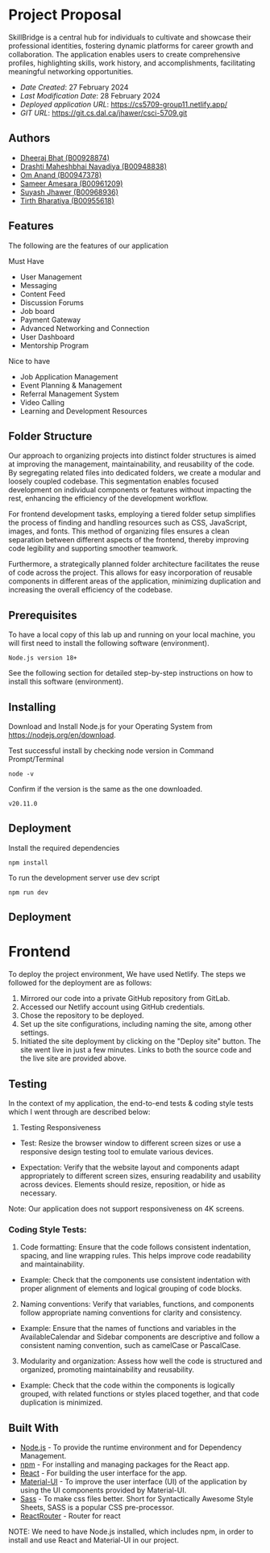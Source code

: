# Project Proposal

SkillBridge is a central hub for individuals to cultivate and showcase their professional identities, fostering dynamic platforms for career growth and collaboration. The application enables users to create comprehensive profiles, highlighting skills, work history, and accomplishments, facilitating meaningful networking opportunities.

- _Date Created_: 27 February 2024
- _Last Modification Date_: 28 February 2024
- _Deployed application URL_: <https://cs5709-group11.netlify.app/>
- _GIT URL_: <https://git.cs.dal.ca/jhawer/csci-5709.git>

## Authors

* [Dheeraj Bhat (B00928874)](dh210086@dal.ca)
* [Drashti Maheshbhai Navadiya (B00948838)](dr281927@dal.ca) 
* [Om Anand (B00947378)](om.anand@dal.ca)
* [Sameer Amesara (B00961209)](sameer.amesara@dal.ca)
* [Suyash Jhawer (B00968936)](sy326775@dal.ca)
* [Tirth Bharatiya (B00955618)](tr608606@dal.ca)

## Features

The following are the features of our application

Must Have
- User Management
- Messaging
- Content Feed
- Discussion Forums
- Job board
- Payment Gateway
- Advanced Networking and Connection
- User Dashboard
- Mentorship Program

Nice to have
- Job Application Management
- Event Planning & Management
- Referral Management System
- Video Calling
- Learning and Development Resources

## Folder Structure

Our approach to organizing projects into distinct folder structures is aimed at improving the management, maintainability, and reusability of the code. By segregating related files into dedicated folders, we create a modular and loosely coupled codebase. This segmentation enables focused development on individual components or features without impacting the rest, enhancing the efficiency of the development workflow.

For frontend development tasks, employing a tiered folder setup simplifies the process of finding and handling resources such as CSS, JavaScript, images, and fonts. This method of organizing files ensures a clean separation between different aspects of the frontend, thereby improving code legibility and supporting smoother teamwork.

Furthermore, a strategically planned folder architecture facilitates the reuse of code across the project. This allows for easy incorporation of reusable components in different areas of the application, minimizing duplication and increasing the overall efficiency of the codebase.

## Prerequisites

To have a local copy of this lab up and running on your local machine, you will first need to install the following software (environment).

```
Node.js version 18+
```

See the following section for detailed step-by-step instructions on how to install this software (environment).


## Installing
Download and Install Node.js for your Operating System from https://nodejs.org/en/download.

Test successful install by checking node version in Command Prompt/Terminal

```
node -v
```
Confirm if the version is the same as the one downloaded.

```
v20.11.0
```

## Deployment
Install the required dependencies
```
npm install
```

To run the development server use dev script
```
npm run dev
```

## Deployment

# Frontend

To deploy the project environment, We have used Netlify. The steps we followed for the deployment are as follows:

1. Mirrored our code into a private GitHub repository from GitLab.
2. Accessed our Netlify account using GitHub credentials.
3. Chose the repository to be deployed.
4. Set up the site configurations, including naming the site, among other settings.
5. Initiated the site deployment by clicking on the "Deploy site" button. The site went live in just a few minutes. Links to both the source code and the live site are provided above.

## Testing

In the context of my application, the end-to-end tests & coding style tests which I went through are described below:


1. Testing Responsiveness

- Test: Resize the browser window to different screen sizes or use a responsive design testing tool to emulate various devices.

- Expectation: Verify that the website layout and components adapt appropriately to different screen sizes, ensuring readability and usability across devices. Elements should resize, reposition, or hide as necessary.

Note: Our application does not support responsiveness on 4K screens.

### Coding Style Tests:

1. Code formatting: Ensure that the code follows consistent indentation, spacing, and line wrapping rules. This helps improve code readability and maintainability.

- Example: Check that the components use consistent indentation with proper alignment of elements and logical grouping of code blocks.

2. Naming conventions: Verify that variables, functions, and components follow appropriate naming conventions for clarity and consistency.

- Example: Ensure that the names of functions and variables in the AvailableCalendar and Sidebar components are descriptive and follow a consistent naming convention, such as camelCase or PascalCase.

3. Modularity and organization: Assess how well the code is structured and organized, promoting maintainability and reusability.

- Example: Check that the code within the components is logically grouped, with related functions or styles placed together, and that code duplication is minimized.


## Built With

* [Node.js](https://nodejs.org/en/download) - To provide the runtime environment and for Dependency Management.
* [npm](https://docs.npmjs.com/downloading-and-installing-node-js-and-npm) - For installing and managing packages for the React app.
* [React](https://react.dev/learn/installation) - For building the user interface for the app.
* [Material-UI](https://mui.com/getting-started/installation/) - To improve the user interface (UI) of the application by using the UI components provided by 
Material-UI.
* [Sass](https://sass-lang.com/) - To make css files better. Short for Syntactically Awesome Style Sheets, SASS is a popular CSS pre-processor.
* [ReactRouter](https://reactrouter.com/en/main) - Router for react

NOTE: We need to have Node.js installed, which includes npm, in order to install and use React and Material-UI in our project.

